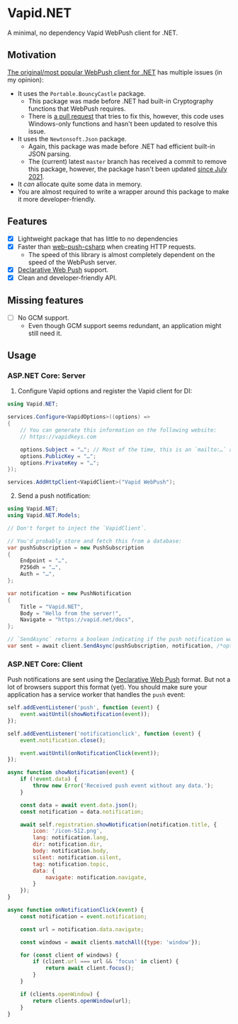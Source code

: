 # Vapid.NET

A minimal, no dependency Vapid WebPush client for .NET.

## Motivation

[The original/most popular WebPush client for .NET](https://github.com/web-push-libs/web-push-csharp) has multiple
issues (in my opinion):

- It uses the `Portable.BouncyCastle` package.
	- This package was made before .NET had built-in Cryptography functions that WebPush requires.
	- There is [a pull request](https://github.com/web-push-libs/web-push-csharp/pull/75) that tries to fix this,
	  however, this code uses Windows-only functions and hasn't been updated to resolve this issue.
- It uses the `Newtonsoft.Json` package.
	- Again, this package was made before .NET had efficient built-in JSON parsing.
	- The (current) latest `master` branch has received a commit to remove this package, however, the package hasn't
	  been updated [since July 2021](https://github.com/web-push-libs/web-push-csharp/releases/tag/v1.0.12).
- It *can* allocate quite some data in memory.
- You are almost required to write a wrapper around this package to make it more developer-friendly.

## Features

- [x] Lightweight package that has little to no dependencies
- [x] Faster than [web-push-csharp](https://github.com/web-push-libs/web-push-csharp) when creating HTTP requests.
	- The speed of this library is almost completely dependent on the speed of the WebPush server.
- [x] [Declarative Web Push](https://github.com/WebKit/explainers/blob/main/DeclarativeWebPush/README.md) support.
- [x] Clean and developer-friendly API.

## Missing features

- [ ] No GCM support.
	- Even though GCM support seems redundant, an application might still need it.

## Usage

### ASP.NET Core: Server

1. Configure Vapid options and register the Vapid client for DI:

```csharp
using Vapid.NET;

services.Configure<VapidOptions>((options) =>
{
	// You can generate this information on the following website:
	// https://vapidkeys.com

	options.Subject = "…"; // Most of the time, this is an `mailto:…` address.
	options.PublicKey = "…";
	options.PrivateKey = "…";
});

services.AddHttpClient<VapidClient>("Vapid WebPush");
```

2. Send a push notification:

```csharp
using Vapid.NET;
using Vapid.NET.Models;

// Don't forget to inject the `VapidClient`.

// You'd probably store and fetch this from a database:
var pushSubscription = new PushSubscription
{
	Endpoint = "…",
	P256dh = "…",
	Auth = "…",
};

var notification = new PushNotification
{
	Title = "Vapid.NET",
	Body = "Hello from the server!",
	Navigate = "https://vapid.net/docs",
};

// `SendAsync` returns a boolean indicating if the push notification was sent.
var sent = await client.SendAsync(pushSubscription, notification, /*optional:*/ cancellationToken);
```

### ASP.NET Core: Client

Push notifications are sent using the [Declarative Web
Push](https://github.com/WebKit/explainers/blob/main/DeclarativeWebPush/README.md) format. But not a lot of browsers
support this format (yet). You should make sure your application has a service worker that handles the `push` event:

```js
self.addEventListener('push', function (event) {
	event.waitUntil(showNotification(event));
});

self.addEventListener('notificationclick', function (event) {
	event.notification.close();

	event.waitUntil(onNotificationClick(event));
});

async function showNotification(event) {
	if (!event.data) {
		throw new Error('Received push event without any data.');
	}

	const data = await event.data.json();
	const notification = data.notification;

	await self.registration.showNotification(notification.title, {
		icon: '/icon-512.png',
		lang: notification.lang,
		dir: notification.dir,
		body: notification.body,
		silent: notification.silent,
		tag: notification.topic,
		data: {
			navigate: notification.navigate,
		}
	});
}

async function onNotificationClick(event) {
	const notification = event.notification;

	const url = notification.data.navigate;

	const windows = await clients.matchAll({type: 'window'});

	for (const client of windows) {
		if (client.url === url && 'focus' in client) {
			return await client.focus();
		}
	}

	if (clients.openWindow) {
		return clients.openWindow(url);
	}
}
```
